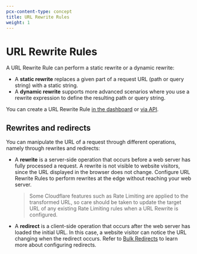 ```yaml
---
pcx-content-type: concept
title: URL Rewrite Rules
weight: 1
---
```


# URL Rewrite Rules

A URL Rewrite Rule can perform a static rewrite or a dynamic rewrite:

*   A **static rewrite** replaces a given part of a request URL (path or query string) with a static string.
*   A **dynamic rewrite** supports more advanced scenarios where you use a rewrite expression to define the resulting path or query string.

You can create a URL Rewrite Rule [in the dashboard](/rules/transform/url-rewrite/create-dashboard/) or [via API](/rules/transform/url-rewrite/create-api/).

## Rewrites and redirects

You can manipulate the URL of a request through different operations, namely through rewrites and redirects:

*   A **rewrite** is a server-side operation that occurs before a web server has fully processed a request. A rewrite is not visible to website visitors, since the URL displayed in the browser does not change. Configure URL Rewrite Rules to perform rewrites at the edge without reaching your web server.  
    >Some Cloudflare features such as Rate Limiting are applied to the transformed URL, so care should be taken to update the target URL of any existing Rate Limiting rules when a URL Rewrite is configured.

*   A **redirect** is a client-side operation that occurs after the web server has loaded the initial URL. In this case, a website visitor can notice the URL changing when the redirect occurs. Refer to [Bulk Redirects](/rules/bulk-redirects/) to learn more about configuring redirects.
